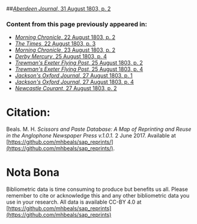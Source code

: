 ##[*Aberdeen Journal*, 31 August 1803, p. 2](https://mhbeals.github.io/sap_html/Aberdeen-Journal/Aberdeen-Journal-31-August-1803-p-2)

### Content from this page previously appeared in:
+ [*Morning Chronicle*, 22 August 1803, p. 2](https://mhbeals.github.io/sap_html/Morning-Chronicle/Morning-Chronicle-22-August-1803-p-2)
+ [*The Times*, 22 August 1803, p. 3](https://mhbeals.github.io/sap_html/The-Times/The-Times-22-August-1803-p-3)
+ [*Morning Chronicle*, 23 August 1803, p. 2](https://mhbeals.github.io/sap_html/Morning-Chronicle/Morning-Chronicle-23-August-1803-p-2)
+ [*Derby Mercury*, 25 August 1803, p. 4](https://mhbeals.github.io/sap_html/Derby-Mercury/Derby-Mercury-25-August-1803-p-4)
+ [*Trewman's Exeter Flying Post*, 25 August 1803, p. 2](https://mhbeals.github.io/sap_html/Trewman's-Exeter-Flying-Post/Trewman's-Exeter-Flying-Post-25-August-1803-p-2)
+ [*Trewman's Exeter Flying Post*, 25 August 1803, p. 4](https://mhbeals.github.io/sap_html/Trewman's-Exeter-Flying-Post/Trewman's-Exeter-Flying-Post-25-August-1803-p-4)
+ [*Jackson's Oxford Journal*, 27 August 1803, p. 1](https://mhbeals.github.io/sap_html/Jackson's-Oxford-Journal/Jackson's-Oxford-Journal-27-August-1803-p-1)
+ [*Jackson's Oxford Journal*, 27 August 1803, p. 4](https://mhbeals.github.io/sap_html/Jackson's-Oxford-Journal/Jackson's-Oxford-Journal-27-August-1803-p-4)
+ [*Newcastle Courant*, 27 August 1803, p. 2](https://mhbeals.github.io/sap_html/Newcastle-Courant/Newcastle-Courant-27-August-1803-p-2)
                    
# Citation: 

Beals. M. H. *Scissors and Paste Database: A Map of Reprinting and Reuse in the Anglophone Newspaper Press v.1.0.1.* 2 June 2017. Available at [https://github.com/mhbeals/sap_reprints/](https://github.com/mhbeals/sap_reprints/). 
                    
# Nota Bona

Bibliometric data is time consuming to produce but benefits us all. Please remember to cite or acknowledge this and any other bibliometric data you use in your research. All data is available CC-BY 4.0 at [https://github.com/mhbeals/sap_reprints](https://github.com/mhbeals/sap_reprints)